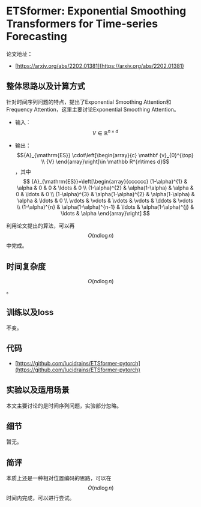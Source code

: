 # ETSformer: Exponential Smoothing Transformers for Time-series Forecasting

论文地址：

- [https://arxiv.org/abs/2202.01381](https://arxiv.org/abs/2202.01381)



## 整体思路以及计算方式

针对时间序列问题的特点，提出了Exponential Smoothing Attention和Frequency Attention，这里主要讨论Exponential Smoothing Attention。

- 输入：$$V\in \mathbb R^{n\times d}$$

- 输出：$${A}_{\mathrm{ES}} \cdot\left[\begin{array}{c}
  \mathbf {v}_{0}^{\top} \\ {V}
  \end{array}\right]\in \mathbb R^{n\times d}$$，其中
  $$
  {A}_{\mathrm{ES}}=\left[\begin{array}{cccccc}
  (1-\alpha)^{1} & \alpha & 0 & 0 & \ldots & 0 \\
  (1-\alpha)^{2} & \alpha(1-\alpha) & \alpha & 0 & \ldots & 0 \\
  (1-\alpha)^{3} & \alpha(1-\alpha)^{2} & \alpha(1-\alpha) & \alpha & \ldots & 0 \\
  \vdots & \vdots & \vdots & \vdots & \ddots & \vdots \\
  (1-\alpha)^{n} & \alpha(1-\alpha)^{n-1} & \ldots & \alpha(1-\alpha)^{j} & \ldots & \alpha
  \end{array}\right]
  $$

利用论文提出的算法，可以再$$O(nd\log n)$$中完成。



## 时间复杂度

$$O(nd\log n)$$。



## 训练以及loss

不变。



## 代码

- [https://github.com/lucidrains/ETSformer-pytorch](https://github.com/lucidrains/ETSformer-pytorch)



## 实验以及适用场景

本文主要讨论的是时间序列问题，实验部分忽略。



## 细节

暂无。



## 简评

本质上还是一种相对位置编码的思路，可以在$$O(nd\log n)$$时间内完成，可以进行尝试。